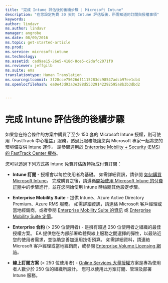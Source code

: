 ```yaml
---
title: "完成 Intune 評估後的後續步驟 | Microsoft Intune"
description: "在您設定免費 30 天的 Intune 評估版後，所需知道的訂閱與授權事項"
keywords: 
author: lindavr
ms.author: lindavr
manager: angrobe
ms.date: 08/09/2016
ms.topic: get-started-article
ms.prod: 
ms.service: microsoft-intune
ms.technology: 
ms.assetid: cad9ae15-26e5-418d-8ce5-c2dafc2071f0
ms.reviewer: jeffgilb
ms.suite: ems
translationtype: Human Translation
ms.sourcegitcommit: 3f28cce75626df1115283dc98547adcb97ee1cb4
ms.openlocfilehash: ea0e43d93a3e388d55329142292595a8b3b3dbd2


---
```


# <a name="next-steps-after-your-intune-evaluation-is-completed"></a>完成 Intune 評估後的後續步驟
如果您在符合條件的方案中購買了至少 150 套的 Microsoft Intune 授權，則可使用「FastTrack 中心權益」服務，透過此服務能讓您與 Microsoft 專家一起將您的環境備妥供 Intune 運作。 請參閱[適用於 Enterprise Mobility + Security (EMS) 的 FastTrack Center 權益](https://docs.microsoft.com/enterprise-mobility/Solutions/fasttrack-center-benefit-for-enterprise-mobility-suite-ems)。

您可以透過下列方式將 Intune 免費評估版轉換成付費訂閱：

-   **Intune 訂閱** - 授權會以每位使用者為基礎。 如需詳細資訊，請參閱 [如何購買 Microsoft Intune](http://www.microsoft.com/en-us/server-cloud/products/microsoft-intune/Purchasing.aspx)。 完成購買之後，請遵循[開始使用 Microsoft Intune 的付費訂閱](/intune/get-started/start-with-a-paid-subscription-to-microsoft-intune)中的步驟進行，並在您開始使用 Intune 時檢閱其他設定步驟。

-   **Enterprise Mobility Suite** - 提供 Intune、Azure Active Directory Premium、Azure RMS 服務。 如需詳細資訊，請連絡 Microsoft 客戶經理或當地經銷商，或者參閱 [Enterprise Mobility Suite 的資訊](https://www.microsoft.com/en-us/server-cloud/enterprise-mobility/overview.aspx) 或 [Enterprise Mobility Suite 定價](http://www.microsoft.com/en-us/server-cloud/products/enterprise-mobility-suite/Purchasing.aspx)。

-   **Enterprise 合約** (&gt; 250 位使用者) - 是擁有超過 250 位使用者之組織的最佳授權方案。 EA 提供您在內部部署軟體與線上服務之間選擇的彈性，以最貼近您的使用者需求，並協助您善加運用技術預算。 如需詳細資料，請連絡 Microsoft 客戶經理或當地經銷商，或參閱 [Enterprise Volume Licensing 網站](http://www.microsoft.com/licensing/licensing-options/enterprise.aspx)。

-   **線上訂閱方案** (&lt; 250 位使用者) - [Online Services 大量授權](http://www.microsoft.com/licensing/online-services/default.aspx)方案是專為使用者人數少於 250 位的組織所設計。 您可以使用此方案訂閱、管理及部署 Intune 服務。



<!--HONumber=Nov16_HO3-->



